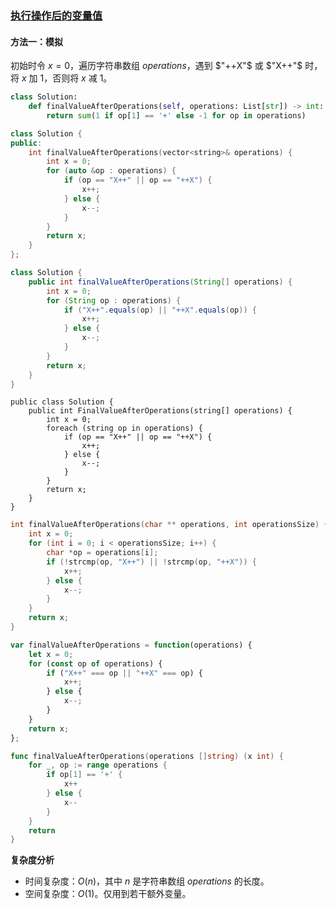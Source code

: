 ### [执行操作后的变量值](https://leetcode.cn/problems/final-value-of-variable-after-performing-operations/solutions/2028909/zhi-xing-cao-zuo-hou-de-bian-liang-zhi-b-knvg/)

#### 方法一：模拟

初始时令 $x=0$，遍历字符串数组 $operations$，遇到 $"++X"$ 或 $"X++"$ 时，将 $x$ 加 $1$，否则将 $x$ 减 $1$。

```Python
class Solution:
    def finalValueAfterOperations(self, operations: List[str]) -> int:
        return sum(1 if op[1] == '+' else -1 for op in operations)
```

```C++
class Solution {
public:
    int finalValueAfterOperations(vector<string>& operations) {
        int x = 0;
        for (auto &op : operations) {
            if (op == "X++" || op == "++X") {
                x++;
            } else {
                x--;
            }
        }
        return x;
    }
};
```

```Java
class Solution {
    public int finalValueAfterOperations(String[] operations) {
        int x = 0;
        for (String op : operations) {
            if ("X++".equals(op) || "++X".equals(op)) {
                x++;
            } else {
                x--;
            }
        }
        return x;
    }
}
```

```CSharp
public class Solution {
    public int FinalValueAfterOperations(string[] operations) {
        int x = 0;
        foreach (string op in operations) {
            if (op == "X++" || op == "++X") {
                x++;
            } else {
                x--;
            }
        }
        return x;
    }
}
```

```C
int finalValueAfterOperations(char ** operations, int operationsSize) {
    int x = 0;
    for (int i = 0; i < operationsSize; i++) {
        char *op = operations[i];
        if (!strcmp(op, "X++") || !strcmp(op, "++X")) {
            x++;
        } else {
            x--;
        }
    }
    return x;
}
```

```JavaScript
var finalValueAfterOperations = function(operations) {
    let x = 0;
    for (const op of operations) {
        if ("X++" === op || "++X" === op) {
            x++;
        } else {
            x--;
        }
    }
    return x;
};
```

```Go
func finalValueAfterOperations(operations []string) (x int) {
    for _, op := range operations {
        if op[1] == '+' {
            x++
        } else {
            x--
        }
    }
    return
}
```

**复杂度分析**

- 时间复杂度：$O(n)$，其中 $n$ 是字符串数组 $operations$ 的长度。
- 空间复杂度：$O(1)$。仅用到若干额外变量。
